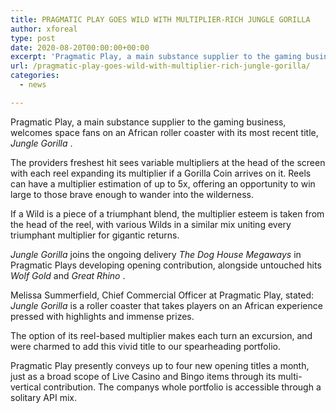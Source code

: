 ```yaml
---
title: PRAGMATIC PLAY GOES WILD WITH MULTIPLIER-RICH JUNGLE GORILLA
author: xforeal 
type: post
date: 2020-08-20T00:00:00+00:00
excerpt: 'Pragmatic Play, a main substance supplier to the gaming business, welcomes opening fans on an African roller coaster with its most recent title, Jungle Gorilla '
url: /pragmatic-play-goes-wild-with-multiplier-rich-jungle-gorilla/
categories:
  - news

---
```

Pragmatic Play, a main substance supplier to the gaming business, welcomes space fans on an African roller coaster with its most recent title, _Jungle Gorilla_ . 

The providers freshest hit sees variable multipliers at the head of the screen with each reel expanding its multiplier if a Gorilla Coin arrives on it. Reels can have a multiplier estimation of up to 5x, offering an opportunity to win large to those brave enough to wander into the wilderness. 

If a Wild is a piece of a triumphant blend, the multiplier esteem is taken from the head of the reel, with various Wilds in a similar mix uniting every triumphant multiplier for gigantic returns. 

_Jungle Gorilla_ joins the ongoing delivery _The Dog House Megaways_ in Pragmatic Plays developing opening contribution, alongside untouched hits _Wolf Gold_ and _Great Rhino_ . 

Melissa Summerfield, Chief Commercial Officer at Pragmatic Play, stated: _Jungle Gorilla_ is a roller coaster that takes players on an African experience pressed with highlights and immense prizes. 

The option of its reel-based multiplier makes each turn an excursion, and were charmed to add this vivid title to our spearheading portfolio. 

Pragmatic Play presently conveys up to four new opening titles a month, just as a broad scope of Live Casino and Bingo items through its multi-vertical contribution. The companys whole portfolio is accessible through a solitary API mix.